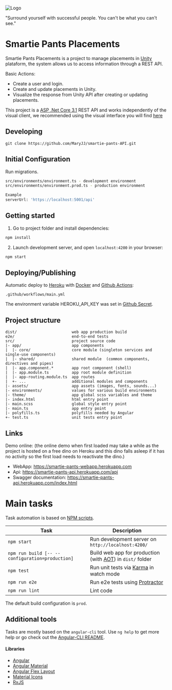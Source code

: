 ![Logo](https://smartie-pants-webapp.herokuapp.com/assets/images/Smartie-pants-logo.png)

"Surround yourself with successful people. You can't be what you can't see."

# Smartie Pants Placements

Smartie Pants Placements is a project to manage placements in [Unity](https://unity.com/) plataform, the system allows us to access information through a REST API.

Basic Actions:

- Create a user and login.
- Create and update placements in Unity.
- Visualize the response from Unity API after creating or updating placements.

This project is a [ASP .Net Core 3.1](https://docs.microsoft.com/en-us/dotnet/fundamentals) REST API and works independently of the visual client, we recommended using the visual interface you will find [here](https://github.com/MaryJJ/smartie-pants-WebApp)

## Developing

```shell
git clone https://github.com/MaryJJ/smartie-pants-API.git
```

## Initial Configuration

Run migrations.

```sh
src/environments/environment.ts - development environment
src/environments/environment.prod.ts - production environment

Example
serverUrl: 'https://localhost:5001/api'
```

## Getting started

1. Go to project folder and install dependencies:

```sh
npm install
```

2. Launch development server, and open `localhost:4200` in your browser:

```sh
npm start
```

## Deploying/Publishing

Automatic deploy to [Heroku](https://www.heroku.com) with [Docker](https://www.docker.com) and [Github Actions](https://github.com/features/actions):

```shell
.github/workflows/main.yml
```

The environment variable HEROKU_API_KEY was set in [Github Secret](https://docs.github.com/es/actions/reference/encrypted-secrets).

## Project structure

```
dist/                        web app production build
e2e/                         end-to-end tests
src/                         project source code
|- app/                      app components
|  |- core/                  core module (singleton services and single-use components)
|  |- shared/                shared module  (common components, directives and pipes)
|  |- app.component.*        app root component (shell)
|  |- app.module.ts          app root module definition
|  |- app-routing.module.ts  app routes
|  +- ...                    additional modules and components
|- assets/                   app assets (images, fonts, sounds...)
|- environments/             values for various build environments
|- theme/                    app global scss variables and theme
|- index.html                html entry point
|- main.scss                 global style entry point
|- main.ts                   app entry point
|- polyfills.ts              polyfills needed by Angular
+- test.ts                   unit tests entry point
```

## Links

Demo online: (the online demo when first loaded may take a while as the project is hosted on a free dino on Heroku and this dino falls asleep if it has no activity so the first load needs to reactivate the dino.)

- WebApp: https://smartie-pants-webapp.herokuapp.com
- Api: https://smartie-pants-api.herokuapp.com/api
- Swagger documentation: https://smartie-pants-api.herokuapp.com/index.html

# Main tasks

Task automation is based on [NPM scripts](https://docs.npmjs.com/misc/scripts).

| Task                                            | Description                                                                                        |
| ----------------------------------------------- | -------------------------------------------------------------------------------------------------- |
| `npm start`                                     | Run development server on `http://localhost:4200/`                                                 |
| `npm run build [-- --configuration=production]` | Build web app for production (with [AOT](https://angular.io/guide/aot-compiler)) in `dist/` folder |
| `npm test`                                      | Run unit tests via [Karma](https://karma-runner.github.io) in watch mode                           |
| `npm run e2e`                                   | Run e2e tests using [Protractor](http://www.protractortest.org)                                    |
| `npm run lint`                                  | Lint code                                                                                          |

The default build configuration is `prod`.

## Additional tools

Tasks are mostly based on the `angular-cli` tool. Use `ng help` to get more help or go check out the
[Angular-CLI README](https://github.com/angular/angular-cli).

#### Libraries

- [Angular](https://angular.io)
- [Angular Material](https://material.angular.io)
- [Angular Flex Layout](https://github.com/angular/flex-layout)
- [Material Icons](https://material.io/icons/)
- [RxJS](http://reactivex.io/rxjs)
